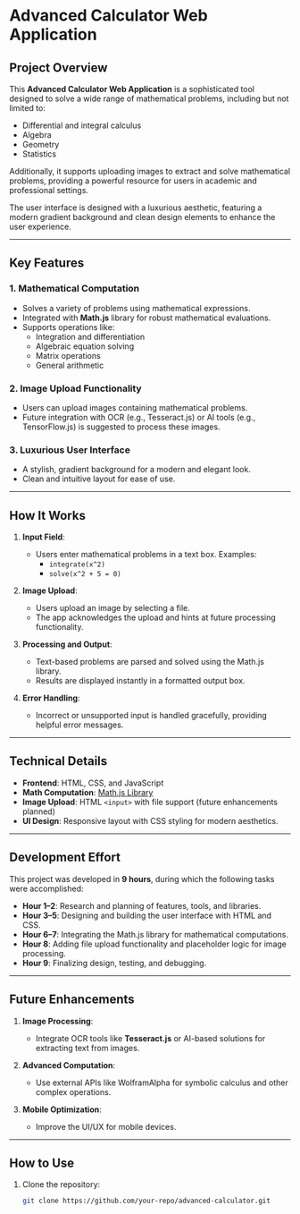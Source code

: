 # Advanced Calculator Web Application

## Project Overview
This **Advanced Calculator Web Application** is a sophisticated tool designed to solve a wide range of mathematical problems, including but not limited to:
- Differential and integral calculus
- Algebra
- Geometry
- Statistics

Additionally, it supports uploading images to extract and solve mathematical problems, providing a powerful resource for users in academic and professional settings.

The user interface is designed with a luxurious aesthetic, featuring a modern gradient background and clean design elements to enhance the user experience.

---

## Key Features
### 1. **Mathematical Computation**
   - Solves a variety of problems using mathematical expressions.
   - Integrated with **Math.js** library for robust mathematical evaluations.
   - Supports operations like:
     - Integration and differentiation
     - Algebraic equation solving
     - Matrix operations
     - General arithmetic

### 2. **Image Upload Functionality**
   - Users can upload images containing mathematical problems.
   - Future integration with OCR (e.g., Tesseract.js) or AI tools (e.g., TensorFlow.js) is suggested to process these images.

### 3. **Luxurious User Interface**
   - A stylish, gradient background for a modern and elegant look.
   - Clean and intuitive layout for ease of use.

---

## How It Works
1. **Input Field**: 
   - Users enter mathematical problems in a text box. Examples:
     - `integrate(x^2)`
     - `solve(x^2 + 5 = 0)`

2. **Image Upload**:
   - Users upload an image by selecting a file.
   - The app acknowledges the upload and hints at future processing functionality.

3. **Processing and Output**:
   - Text-based problems are parsed and solved using the Math.js library.
   - Results are displayed instantly in a formatted output box.

4. **Error Handling**:
   - Incorrect or unsupported input is handled gracefully, providing helpful error messages.

---

## Technical Details
- **Frontend**: HTML, CSS, and JavaScript
- **Math Computation**: [Math.js Library](https://mathjs.org/)
- **Image Upload**: HTML `<input>` with file support (future enhancements planned)
- **UI Design**: Responsive layout with CSS styling for modern aesthetics.

---

## Development Effort
This project was developed in **9 hours**, during which the following tasks were accomplished:
- **Hour 1–2**: Research and planning of features, tools, and libraries.
- **Hour 3–5**: Designing and building the user interface with HTML and CSS.
- **Hour 6–7**: Integrating the Math.js library for mathematical computations.
- **Hour 8**: Adding file upload functionality and placeholder logic for image processing.
- **Hour 9**: Finalizing design, testing, and debugging.

---

## Future Enhancements
1. **Image Processing**: 
   - Integrate OCR tools like **Tesseract.js** or AI-based solutions for extracting text from images.
   
2. **Advanced Computation**:
   - Use external APIs like WolframAlpha for symbolic calculus and other complex operations.

3. **Mobile Optimization**:
   - Improve the UI/UX for mobile devices.

---

## How to Use
1. Clone the repository:
   ```bash
   git clone https://github.com/your-repo/advanced-calculator.git
